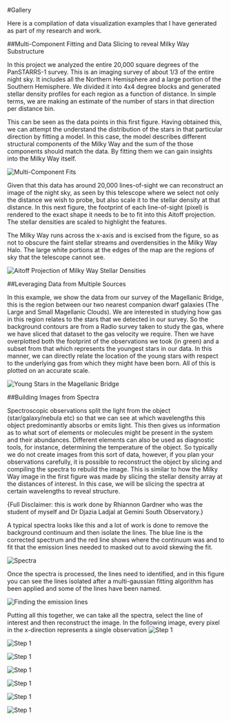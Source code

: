 #Gallery

Here is a compilation of data visualization examples that I have generated as part of my research and work.

##Multi-Component Fitting and Data Slicing to reveal Milky Way Substructure

In this project we analyzed the entire 20,000 square degrees of the PanSTARRS-1 survey. This is an imaging survey of about 1/3 of the entire night sky. It includes all the Northern Hemisphere and a large portion of the Southern Hemisphere. We divided it into 4x4 degree blocks and generated stellar density profiles for each region as a function of distance. In simple terms, we are making an estimate of the number of stars in that direction per distance bin.

This can be seen as the data points in this first figure. Having obtained this, we can attempt the understand the distribution of the stars in that particular direction by fitting a model. In this case, the model describes different structural components of the Milky Way and the sum of the those components should match the data. By fitting them we can gain insights into the Milky Way itself.

![Multi-Component Fits](https://clanrobin.github.io/Gallery/Multi-ComponentFitting.png)

Given that this data has around 20,000 lines-of-sight we can reconstruct an image of the night sky, as seen by this telescope where we select not only the distance we wish to probe, but also scale it to the stellar density at that distance. In this next figure, the footprint of each line-of-sight (pixel) is rendered to the exact shape it needs to be to fit into this Aitoff projection. The stellar densities are scaled to highlight the features. 

The Milky Way runs across the x-axis and is excised from the figure, so as not to obscure the faint stellar streams and overdensities in the Milky Way Halo. The large white portions at the edges of the map are the regions of sky that the telescope cannot see.

![Aitoff Projection of Milky Way Stellar Densities](https://clanrobin.github.io/Gallery/ACS_EBS_nowf_distplots.png)

##Leveraging Data from Multiple Sources

In this example, we show the data from our survey of the Magellanic Bridge, this is the region between our two nearest companion dwarf galaxies (The Large and Small Magellanic Clouds). We are interested in studying how gas in this region relates to the stars that we detected in our survey. So the background contours are from a Radio survey taken to study the gas, where we have sliced that dataset to the gas velocity we require. Then we have overplotted both the footprint of the observations we took (in green) and a subset from that which represents the youngest stars in our data. In this manner, we can directly relate the location of the young stars with respect to the underlying gas from which they might have been born. All of this is plotted on an accurate scale.

![Young Stars in the Magellanic Bridge](https://clanrobin.github.io/Gallery/MAGIC1_2_YMS_SMC_MB_gasmaps.png)

##Building Images from Spectra

Spectroscopic observations split the light from the object (star/galaxy/nebula etc) so that we can see at which wavelengths this object predominantly absorbs or emits light. This then gives us information as to what sort of elements or molecules might be present in the system and their abundances. Different elements can also be used as diagnostic tools, for instance, determining the temperature of the object. So typically we do not create images from this sort of data, however, if you plan your observations carefully, it is possible to reconstruct the object by slicing and compiling the spectra to rebuild the image. This is similar to how the Milky Way image in the first figure was made by slicing the stellar density array at the distances of interest. In this case, we will be slicing the spectra at certain wavelengths to reveal structure.

{Full Disclaimer: this is work done by Rhiannon Gardner who was the student of myself and Dr Djazia Ladjal at Gemini South Observatory.}

A typical spectra looks like this and a lot of work is done to remove the background continuum and then isolate the lines. The blue line is the corrected spectrum and the red line shows where the continuum was and to fit that the emission lines needed to masked out to avoid skewing the fit.

![Spectra](https://clanrobin.github.io/Gallery/SpectraProcessing.png)

Once the spectra is processed, the lines need to identified, and in this figure you can see the lines isolated after a multi-gaussian fitting algorithm has been applied and some of the lines have been named.

![Finding the emission lines](https://clanrobin.github.io/Gallery/SpectraAnalysis.png)

Putting all this together, we can take all the spectra, select the line of interest and then reconstruct the image.
In the following image, every pixel in the x-direction represents a single observation 
![Step 1](https://clanrobin.github.io/Gallery/Presentation_JustPal5_BCC.001.png)

![Step 1](https://clanrobin.github.io/Gallery/Presentation_JustPal5_BCC.001.png)

![Step 1](https://clanrobin.github.io/Gallery/Presentation_JustPal5_BCC.001.png)

![Step 1](https://clanrobin.github.io/Gallery/Presentation_JustPal5_BCC.001.png)

![Step 1](https://clanrobin.github.io/Gallery/Presentation_JustPal5_BCC.001.png)

![Step 1](https://clanrobin.github.io/Gallery/Presentation_JustPal5_BCC.001.png)

![Step 1](https://clanrobin.github.io/Gallery/Presentation_JustPal5_BCC.001.png)


